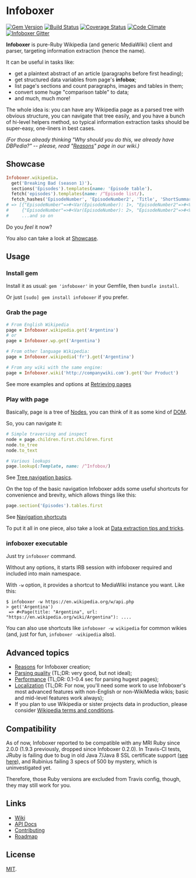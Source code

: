 # Infoboxer

[![Gem Version](https://badge.fury.io/rb/infoboxer.svg)](http://badge.fury.io/rb/infoboxer)
[![Build Status](https://travis-ci.org/molybdenum-99/infoboxer.svg?branch=master)](https://travis-ci.org/molybdenum-99/infoboxer)
[![Coverage Status](https://coveralls.io/repos/molybdenum-99/infoboxer/badge.svg?branch=master&service=github)](https://coveralls.io/github/molybdenum-99/infoboxer?branch=master)
[![Code Climate](https://codeclimate.com/github/molybdenum-99/infoboxer/badges/gpa.svg)](https://codeclimate.com/github/molybdenum-99/infoboxer)
[![Infoboxer Gitter](https://badges.gitter.im/molybdenum-99/infoboxer.svg)](https://gitter.im/molybdenum-99/infoboxer)

**Infoboxer** is pure-Ruby Wikipedia (and generic MediaWiki) client and
parser, targeting information extraction (hence the name).

It can be useful in tasks like:

* get a plaintext abstract of an article (paragraphs before first heading);
* get structured data variables from page's **infobox**;
* list page's sections and count paragraphs, images and tables in them;
* convert some huge "comparison table" to data;
* and much, much more!

The whole idea is: you can have any Wikipedia page as a parsed tree with
obvious structure, you can navigate that tree easily, and you have a
bunch of hi-level helpers method, so typical information extraction
tasks should be super-easy, one-liners in best cases.

_(For those already thinking "Why should you do this, we already have
DBPedia?" -- please, read "[Reasons](https://github.com/molybdenum-99/infoboxer/wiki/Reasons)"
page in our wiki.)_

## Showcase

```ruby
Infoboxer.wikipedia.
  get('Breaking Bad (season 1)').
  sections('Episodes').templates(name: 'Episode table').
  fetch('episodes').templates(name: /^Episode list/).
  fetch_hashes('EpisodeNumber', 'EpisodeNumber2', 'Title', 'ShortSummary')
# => [{"EpisodeNumber"=>#<Var(EpisodeNumber): 1>, "EpisodeNumber2"=>#<Var(EpisodeNumber2): 1>, "Title"=>#<Var(Title): Pilot>, "ShortSummary"=>#<Var(ShortSummary): Walter White, a 50-year old che...>},
#     {"EpisodeNumber"=>#<Var(EpisodeNumber): 2>, "EpisodeNumber2"=>#<Var(EpisodeNumber2): 2>, "Title"=>#<Var(Title): Cat's in the Bag...>, "ShortSummary"=>#<Var(ShortSummary): Walt and Jesse try to dispose o...>},
#     ...and so on
```

Do you _feel_ it now?

You also can take a look at [Showcase](https://github.com/molybdenum-99/infoboxer/wiki/Showcase).

## Usage

### Install gem

Install it as usual: `gem 'infoboxer'` in your Gemfile, then `bundle install`.

Or just `[sudo] gem install infoboxer` if you prefer.

### Grab the page

```ruby
# From English Wikipedia
page = Infoboxer.wikipedia.get('Argentina')
# or
page = Infoboxer.wp.get('Argentina')

# From other language Wikipedia:
page = Infoboxer.wikipedia('fr').get('Argentina')

# From any wiki with the same engine:
page = Infoboxer.wiki('http://companywiki.com').get('Our Product')
```

See more examples and options at [Retrieving pages](https://github.com/molybdenum-99/infoboxer/wiki/Retrieving%20pages)

### Play with page

Basically, page is a tree of [Nodes](https://github.com/molybdenum-99/infoboxer/wiki/Nodes), you can think of it as some kind of
[DOM](https://en.wikipedia.org/wiki/Document_Object_Model).

So, you can navigate it:

```ruby
# Simple traversing and inspect
node = page.children.first.children.first
node.to_tree
node.to_text

# Various lookups
page.lookup(:Template, name: /^Infobox/)
```

See [Tree navigation basics](https://github.com/molybdenum-99/infoboxer/wiki/Tree-navigation-basics).

On the top of the basic navigation Infoboxer adds some useful shortcuts
for convenience and brevity, which allows things like this:

```ruby
page.section('Episodes').tables.first
```

See [Navigation shortcuts](https://github.com/molybdenum-99/infoboxer/wiki/Navigation-shortcuts)

To put it all in one piece, also take a look at [Data extraction tips and tricks](https://github.com/molybdenum-99/infoboxer/wiki/Tips-and-tricks).

### infoboxer executable

Just try `infoboxer` command.

Without any options, it starts IRB session with infoboxer required and
included into main namespace.

With `-w` option, it provides a shortcut to MediaWiki instance you want.
Like this:

```
$ infoboxer -w https://en.wikipedia.org/w/api.php
> get('Argentina')
 => #<Page(title: "Argentina", url: "https://en.wikipedia.org/wiki/Argentina"): ....
```

You can also use shortcuts like `infoboxer -w wikipedia` for common
wikies (and, just for fun, `infoboxer -wikipedia` also).

## Advanced topics

* [Reasons](https://github.com/molybdenum-99/infoboxer/wiki/Reasons) for
  Infoboxer creation;
* [Parsing quality](https://github.com/molybdenum-99/infoboxer/wiki/Parsing-quality)
  (TL;DR: very good, but not ideal);
* [Performance](https://github.com/molybdenum-99/infoboxer/wiki/Performance)
  (TL;DR: 0.1-0.4 sec for parsing hugest pages);
* [Localization](https://github.com/molybdenum-99/infoboxer/wiki/Localization)
  (TL;DR: For now, you'll need some work to use Infoboxer's
  most advanced features with non-English or non-WikiMedia wikis; basic
  and mid-level features work always);
* If you plan to use Wikipedia or sister projects data in production,
  please consider [Wikipedia terms and conditions](https://github.com/molybdenum-99/infoboxer/wiki/Wikipedia-terms-and-conditions).

## Compatibility

As of now, Infoboxer reported to be compatible with any MRI Ruby since 2.0.0
(1.9.3 previously, dropped since Infoboxer 0.2.0). In Travis-CI tests,
JRuby is failing due to bug in old Java 7/Java 8 SSL certificate support
([see here](https://github.com/jruby/jruby/issues/2599)),
and Rubinius failing 3 specs of 500 by mystery, which is uninvestigated yet.

Therefore, those Ruby versions are excluded from Travis config, though,
they may still work for you.

## Links

* [Wiki](https://github.com/molybdenum-99/infoboxer/wiki)
* [API Docs](http://www.rubydoc.info/gems/infoboxer)
* [Contributing](https://github.com/molybdenum-99/infoboxer/wiki/Contributing)
* [Roadmap](https://github.com/molybdenum-99/infoboxer/wiki/Roadmap)

## License

[MIT](https://github.com/molybdenum-99/infoboxer/blob/master/LICENSE.txt).
